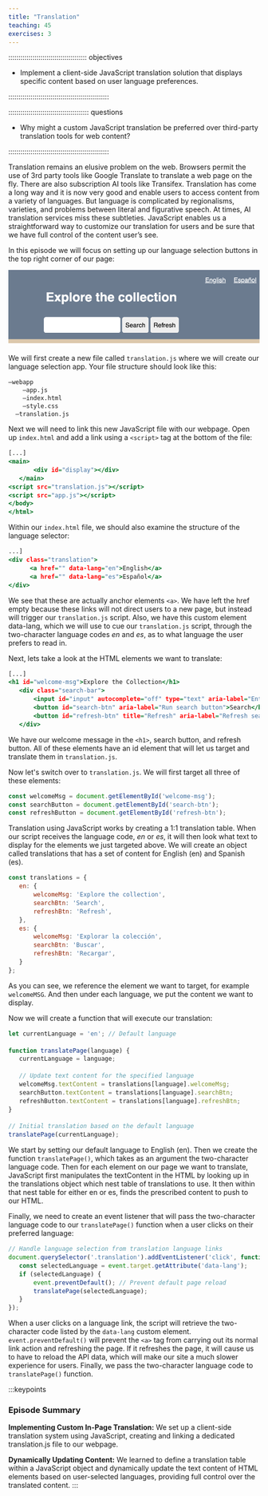 ```yaml
---
title: "Translation"
teaching: 45
exercises: 3
---
```

::::::::::::::::::::::::::::::::::::::: objectives

- Implement a client-side JavaScript translation solution that displays specific content based on user language preferences.

::::::::::::::::::::::::::::::::::::::::::::::::::

:::::::::::::::::::::::::::::::::::::::: questions

- Why might a custom JavaScript translation be preferred over third-party translation tools for web content?

::::::::::::::::::::::::::::::::::::::::::::::::::


Translation remains an elusive problem on the web. Browsers permit the use of 3rd party tools like Google Translate to translate a web page on the fly. There are also subscription AI tools like Transifex. Translation has come a long way and it is now very good and enable users to access content from a variety of languages. But language is complicated by regionalisms, varieties, and problems between literal and figurative speech. At times, AI translation services miss these subtleties. JavaScript enables us a straightforward way to customize our translation for users and be sure that we have full control of the content user’s see.

In this episode we will focus on setting up our language selection buttons in the top right corner of our page:

![Translation buttons at the top of our webpage.](media/translation-buttons.png)

We will first create a new file called `translation.js` where we will create our language selection app. Your file structure should look like this:

```
–webapp
	–app.js
	–index.html
	–style.css
  –translation.js
```

Next we will need to link this new JavaScript file with our webpage. Open up `index.html` and add a link using a `<script>` tag at the bottom of the file:

```index.html
[...]
<main>
       <div id="display"></div>
   </main>
<script src="translation.js"></script>
<script src="app.js"></script>
</body>
</html>
```

Within our `index.html` file, we should also examine the structure of the language selector:

```index.html
...]       
<div class="translation">
      <a href="" data-lang="en">English</a>
      <a href="" data-lang="es">Español</a>
</div>
```

We see that these are actually anchor elements `<a>`. We have left the href empty because these links will not direct users to a new page, but instead will trigger our `translation.js` script. Also, we have this custom element data-lang, which we will use to cue our `translation.js` script, through the two-character language codes *en* and *es*, as to what language the user prefers to read in.

Next, lets take a look at the HTML elements we want to translate:

```index.html
[...]
<h1 id="welcome-msg">Explore the Collection</h1>
   <div class="search-bar">
       <input id="input" autocomplete="off" type="text" aria-label="Enter keywords to search">
       <button id="search-btn" aria-label="Run search button">Search</button>
       <button id="refresh-btn" title="Refresh" aria-label="Refresh search results button">Refresh</button>
   </div>
```

We have our welcome message in the `<h1>`, search button, and refresh button. All of these elements have an id element that will let us target and translate them in `translation.js`.

Now let's switch over to `translation.js`. We will first target all three of these elements:

```translation.js
const welcomeMsg = document.getElementById('welcome-msg');
const searchButton = document.getElementById('search-btn');
const refreshButton = document.getElementById('refresh-btn');
```

Translation using JavaScript works by creating a 1:1 translation table. When our script receives the language code, *en* or *es*, it will then look what text to display for the elements we just targeted above. We will create an object called translations that has a set of content for English (en) and Spanish (es).

```translation.js
const translations = {
   en: {
       welcomeMsg: 'Explore the collection',
       searchBtn: 'Search',
       refreshBtn: 'Refresh',
   },
   es: {
       welcomeMsg: 'Explorar la colección',
       searchBtn: 'Buscar',
       refreshBtn: 'Recargar',
   }
};
```

As you can see, we reference the element we want to target, for example `welcomeMSG`. And then under each language, we put the content we want to display.

Now we will create a function that will execute our translation:

```translation.js
let currentLanguage = 'en'; // Default language

function translatePage(language) {
   currentLanguage = language;

   // Update text content for the specified language
   welcomeMsg.textContent = translations[language].welcomeMsg;
   searchButton.textContent = translations[language].searchBtn;
   refreshButton.textContent = translations[language].refreshBtn;
}

// Initial translation based on the default language
translatePage(currentLanguage);
```

We start by setting our default language to English (en). Then we create the function `translatePage()`, which takes as an argument the two-character language code. Then for each element on our page we want to translate, JavaScript first manipulates the textContent in the HTML by looking up in the translations object which nest table of translations to use. It then within that nest table for either en or es, finds the prescribed content to push to our HTML.

Finally, we need to create an event listener that will pass the two-character language code to our `translatePage()` function when a user clicks on their preferred language:

```translation.js
// Handle language selection from translation language links
document.querySelector('.translation').addEventListener('click', function (event) {
   const selectedLanguage = event.target.getAttribute('data-lang');
   if (selectedLanguage) {
       event.preventDefault(); // Prevent default page reload
       translatePage(selectedLanguage);
   }
});
```

When a user clicks on a language link, the script will retrieve the two-character code listed by the `data-lang` custom element. `event.preventDefault()` will prevent the `<a>` tag from carrying out its normal link action and refreshing the page. If it refreshes the page, it will cause us to have to reload the API data, which will make our site a much slower experience for users. Finally, we pass the two-character language code to `translatePage()` function.

:::keypoints
### Episode Summary
**Implementing Custom In-Page Translation:** We set up a client-side translation system using JavaScript, creating and linking a dedicated translation.js file to our webpage.

**Dynamically Updating Content:** We learned to define a translation table within a JavaScript object and dynamically update the text content of HTML elements based on user-selected languages, providing full control over the translated content.
:::
